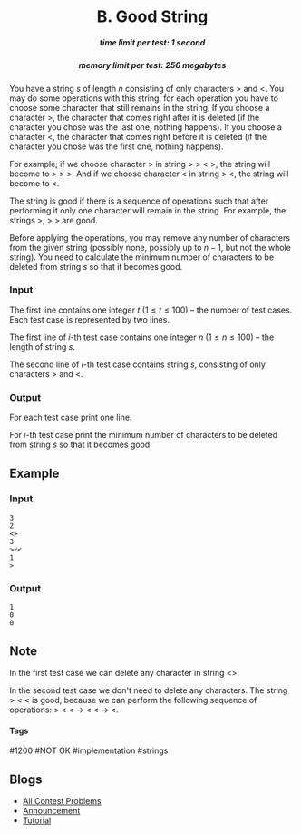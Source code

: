 <h1 style='text-align: center;'> B. Good String</h1>

<h5 style='text-align: center;'>time limit per test: 1 second</h5>
<h5 style='text-align: center;'>memory limit per test: 256 megabytes</h5>

You have a string $s$ of length $n$ consisting of only characters > and <. You may do some operations with this string, for each operation you have to choose some character that still remains in the string. If you choose a character >, the character that comes right after it is deleted (if the character you chose was the last one, nothing happens). If you choose a character <, the character that comes right before it is deleted (if the character you chose was the first one, nothing happens).

For example, if we choose character > in string > > < >, the string will become to > > >. And if we choose character < in string > <, the string will become to <.

The string is good if there is a sequence of operations such that after performing it only one character will remain in the string. For example, the strings >, > > are good. 

Before applying the operations, you may remove any number of characters from the given string (possibly none, possibly up to $n - 1$, but not the whole string). You need to calculate the minimum number of characters to be deleted from string $s$ so that it becomes good.

### Input

The first line contains one integer $t$ ($1 \le t \le 100$) – the number of test cases. Each test case is represented by two lines.

The first line of $i$-th test case contains one integer $n$ ($1 \le n \le 100$) – the length of string $s$.

The second line of $i$-th test case contains string $s$, consisting of only characters > and <.

### Output

For each test case print one line.

For $i$-th test case print the minimum number of characters to be deleted from string $s$ so that it becomes good.

## Example

### Input


```text
3
2
<>
3
><<
1
>
```
### Output


```text
1
0
0
```
## Note

In the first test case we can delete any character in string <>.

In the second test case we don't need to delete any characters. The string > < < is good, because we can perform the following sequence of operations: > < < $\rightarrow$ < < $\rightarrow$ <.



#### Tags 

#1200 #NOT OK #implementation #strings 

## Blogs
- [All Contest Problems](../Educational_Codeforces_Round_62_(Rated_for_Div._2).md)
- [Announcement](../blogs/Announcement.md)
- [Tutorial](../blogs/Tutorial.md)
